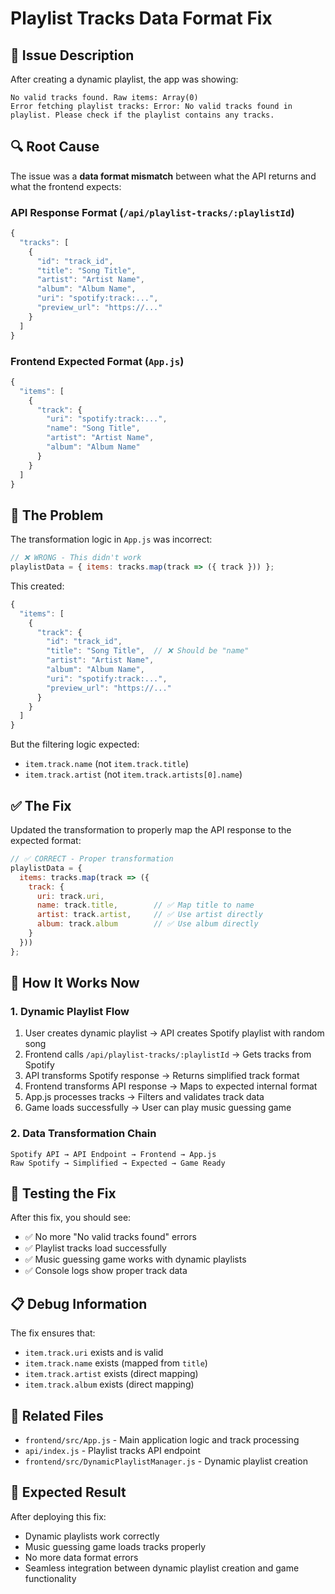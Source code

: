 # Playlist Tracks Data Format Fix

## 🐛 Issue Description

After creating a dynamic playlist, the app was showing:
```
No valid tracks found. Raw items: Array(0)
Error fetching playlist tracks: Error: No valid tracks found in playlist. Please check if the playlist contains any tracks.
```

## 🔍 Root Cause

The issue was a **data format mismatch** between what the API returns and what the frontend expects:

### API Response Format (`/api/playlist-tracks/:playlistId`)
```javascript
{
  "tracks": [
    {
      "id": "track_id",
      "title": "Song Title",
      "artist": "Artist Name",
      "album": "Album Name", 
      "uri": "spotify:track:...",
      "preview_url": "https://..."
    }
  ]
}
```

### Frontend Expected Format (`App.js`)
```javascript
{
  "items": [
    {
      "track": {
        "uri": "spotify:track:...",
        "name": "Song Title",
        "artist": "Artist Name",
        "album": "Album Name"
      }
    }
  ]
}
```

## 🔧 The Problem

The transformation logic in `App.js` was incorrect:
```javascript
// ❌ WRONG - This didn't work
playlistData = { items: tracks.map(track => ({ track })) };
```

This created:
```javascript
{
  "items": [
    {
      "track": {
        "id": "track_id",
        "title": "Song Title",  // ❌ Should be "name"
        "artist": "Artist Name",
        "album": "Album Name",
        "uri": "spotify:track:...",
        "preview_url": "https://..."
      }
    }
  ]
}
```

But the filtering logic expected:
- `item.track.name` (not `item.track.title`)
- `item.track.artist` (not `item.track.artists[0].name`)

## ✅ The Fix

Updated the transformation to properly map the API response to the expected format:

```javascript
// ✅ CORRECT - Proper transformation
playlistData = { 
  items: tracks.map(track => ({ 
    track: {
      uri: track.uri,
      name: track.title,        // ✅ Map title to name
      artist: track.artist,     // ✅ Use artist directly
      album: track.album        // ✅ Use album directly
    }
  }))
};
```

## 🚀 How It Works Now

### 1. Dynamic Playlist Flow
1. User creates dynamic playlist → API creates Spotify playlist with random song
2. Frontend calls `/api/playlist-tracks/:playlistId` → Gets tracks from Spotify
3. API transforms Spotify response → Returns simplified track format
4. Frontend transforms API response → Maps to expected internal format
5. App.js processes tracks → Filters and validates track data
6. Game loads successfully → User can play music guessing game

### 2. Data Transformation Chain
```
Spotify API → API Endpoint → Frontend → App.js
Raw Spotify → Simplified → Expected → Game Ready
```

## 🎯 Testing the Fix

After this fix, you should see:
- ✅ No more "No valid tracks found" errors
- ✅ Playlist tracks load successfully
- ✅ Music guessing game works with dynamic playlists
- ✅ Console logs show proper track data

## 📋 Debug Information

The fix ensures that:
- `item.track.uri` exists and is valid
- `item.track.name` exists (mapped from `title`)
- `item.track.artist` exists (direct mapping)
- `item.track.album` exists (direct mapping)

## 🔗 Related Files

- `frontend/src/App.js` - Main application logic and track processing
- `api/index.js` - Playlist tracks API endpoint
- `frontend/src/DynamicPlaylistManager.js` - Dynamic playlist creation

## 🎉 Expected Result

After deploying this fix:
- Dynamic playlists work correctly
- Music guessing game loads tracks properly
- No more data format errors
- Seamless integration between dynamic playlist creation and game functionality
